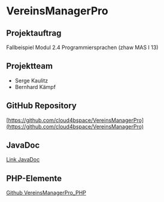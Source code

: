 # VereinsManagerPro
## Projektauftrag
Fallbeispiel Modul 2.4 Programmiersprachen (zhaw MAS I 13)
## Projektteam
* Serge Kaulitz
* Bernhard Kämpf

## GitHub Repository
[https://github.com/cloud4bspace/VereinsManagerPro](https://github.com/cloud4bspace/VereinsManagerPro)
## JavaDoc
[Link JavaDoc](https://www.cloud4b.space/VereinsManager/Hilfe/JavaDoc/)

## PHP-Elemente
[Github VereinsManagerPro_PHP](https://github.com/cloud4bspace/VereinsManagerPro_PHP)
